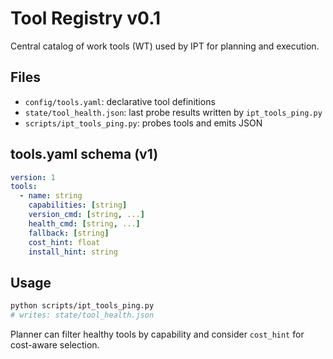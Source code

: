 # Tool Registry v0.1

Central catalog of work tools (WT) used by IPT for planning and execution.

## Files

- `config/tools.yaml`: declarative tool definitions
- `state/tool_health.json`: last probe results written by `ipt_tools_ping.py`
- `scripts/ipt_tools_ping.py`: probes tools and emits JSON

## tools.yaml schema (v1)

```yaml
version: 1
tools:
  - name: string
    capabilities: [string]
    version_cmd: [string, ...]
    health_cmd: [string, ...]
    fallback: [string]
    cost_hint: float
    install_hint: string
```

## Usage

```bash
python scripts/ipt_tools_ping.py
# writes: state/tool_health.json
```

Planner can filter healthy tools by capability and consider `cost_hint` for cost-aware selection.

